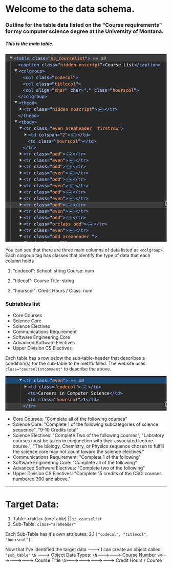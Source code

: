 # Welcome to the data schema.

### Outline for the table data listed on the "Course requirements" for my computer science degree at the University of Montana.

##### This is the main table.

![Table](./table_main.png "### The main table of data")

You can see that there are three main columns of data listed as `<colgroup>`.
Each colgoup tag has classes that identify the type of data that each column
holds

1. "codecol": School: string Course: num

2. "titlecol": Course Title: string

3. "hourscol": Credit Hours / Class: num

### Subtables list

- Core Courses
- Science Core
- Science Electives
- Communications Requirement
- Software Engineering Core
- Advanced Software Electives
- Upper Division CS Electives

Each table has a row below the sub-table-header that describes a condition(s)
for the sub-table to be met/fulfilled. The website uses
`class="courselistcomment"` to describe the above.

![Courses sub-table commen](./tr_td.png "### Courses sub-table comment")

- Core Courses: "Complete all of the following courses"
- Science Core: "Complete 1 of the following subcategories of science sequence",
  "9-10 Credits total"
- Science Electives: "Complete Two of the following courses", "Labratory courses
  must be taken in conjunction with their associated lecture course.", "The
  biology, Chemistry, or Physics sequence chosen to fulfill the science core may
  not count toward the science electives."
- Communications Requirement: "Complete 1 of the following"
- Software Engineering Core: "Complete all of the following"
- Advanced Software Electives: "Complete two of the following"
- Upper Division CS Electives: "Complete 15 credits of the CSCI courses numbered
  300 and above."

---

# Target Data:

1. Table: `<table>` (oneTable) || `sc_courselist`
2. Sub-Table: `class="areheader"`

Each Sub-Table has it's own attributes: 2.1
`["codecol", "titlecol", "hourscol"]`

Now that I've identified the target data ---> I can create an object called
`'sub_table'` `\N` ---> Object Data Types: `\N`--->---> Course Number
`\N`--->--->---> Course Title `\N`--->--->--->---> Credit Hours / Course
